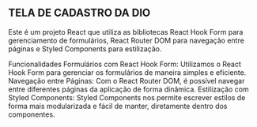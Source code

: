 ## TELA DE CADASTRO DA DIO

Este é um projeto React que utiliza as bibliotecas React Hook Form para gerenciamento de formulários, React Router DOM para navegação entre páginas e Styled Components para estilização.

Funcionalidades
Formulários com React Hook Form: Utilizamos o React Hook Form para gerenciar os formulários de maneira simples e eficiente.
Navegação entre Páginas: Com o React Router DOM, é possível navegar entre diferentes páginas da aplicação de forma dinâmica.
Estilização com Styled Components: Styled Components nos permite escrever estilos de forma mais modularizada e fácil de manter, diretamente dentro dos componentes.
